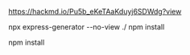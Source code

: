 https://hackmd.io/Pu5b_eKeTAaKduyj6SDWdg?view

npx express-generator --no-view ./
npm install

npm install 